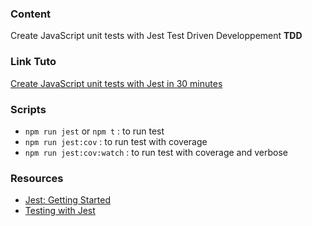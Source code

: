 ### Content
Create JavaScript unit tests with Jest 
Test  Driven Developpement **TDD**
### Link Tuto 
[Create JavaScript unit tests with Jest in 30 minutes](https://www.youtube.com/watch?v=8l-5pjZAxEY&t=32s&pp=ygUlY3JlZXIgZGVzIHRlc3QgdW5pdGFpcmVzIGpzIGF2ZWMgamVzdA%3D%3D)

### Scripts
 - `npm run jest` or `npm t` : to run test  
 - `npm run jest:cov` : to run test with coverage 
 - `npm run jest:cov:watch` : to run test with coverage and verbose 

 ### Resources
 - [Jest: Getting Started ](https://jestjs.io/docs/getting-started)
 - [Testing with Jest](https://www.geeksforgeeks.org/testing-with-jest/)

